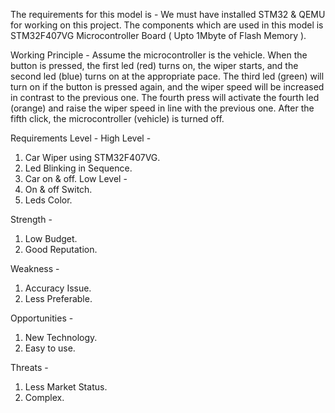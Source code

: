 The requirements for this model is -
We must have installed STM32 & QEMU for working on this project.
The components which are used in this model is STM32F407VG Microcontroller Board ( Upto 1Mbyte of Flash Memory ).

Working Principle - 
Assume the microcontroller is the vehicle. When the button is pressed, the first led (red) turns on, the wiper starts, and the second led (blue) turns on at the appropriate pace. The third led (green) will turn on if the button is pressed again, and the wiper speed will be increased in contrast to the previous one. The fourth press will activate the fourth led (orange) and raise the wiper speed in line with the previous one. After the fifth click, the microcontroller (vehicle) is turned off.

Requirements Level -
High Level - 
1. Car Wiper using STM32F407VG.
2. Led Blinking in Sequence.
3. Car on & off.
Low Level -
1. On & off Switch.
2. Leds Color.

Strength -
1. Low Budget.
2. Good Reputation.

Weakness -
1. Accuracy  Issue.
2. Less Preferable.

Opportunities -
1. New Technology.
2. Easy to use.

Threats -
1. Less Market Status.
2. Complex.
